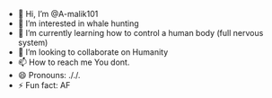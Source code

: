 - 👋 Hi, I’m @A-malik101
- 👀 I’m interested in whale hunting
- 🌱 I’m currently learning how to control a human body (full nervous system)
- 💞️ I’m looking to collaborate on Humanity
- 📫 How to reach me You dont.
- 😄 Pronouns: ././.
- ⚡ Fun fact: AF

<!---
A-malik101/A-malik101 is a ✨ special ✨ repository because its `README.md` (this file) appears on your GitHub profile.
You can click the Preview link to take a look at your changes.
--->
